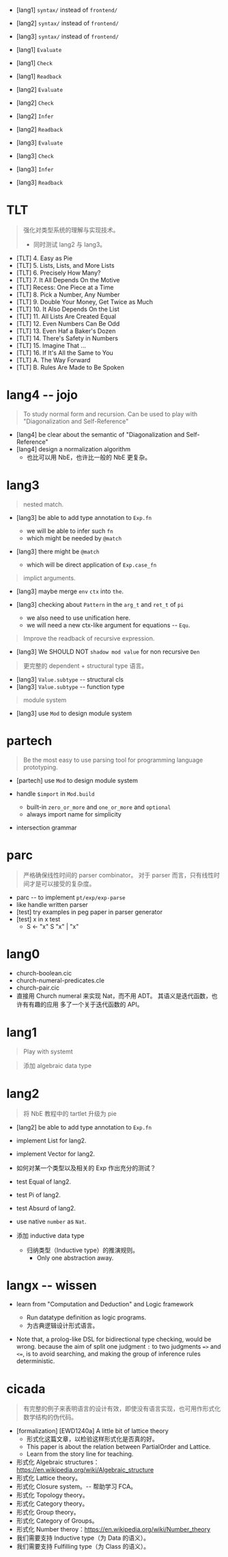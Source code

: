 - [lang1] `syntax/` instead of `frontend/`
- [lang2] `syntax/` instead of `frontend/`
- [lang3] `syntax/` instead of `frontend/`

- [lang1] `Evaluate`
- [lang1] `Check`
- [lang1] `Readback`

- [lang2] `Evaluate`
- [lang2] `Check`
- [lang2] `Infer`
- [lang2] `Readback`

- [lang3] `Evaluate`
- [lang3] `Check`
- [lang3] `Infer`
- [lang3] `Readback`

# TLT

> 强化对类型系统的理解与实现技术。
> - 同时测试 lang2 与 lang3。

- [TLT] 4. Easy as Pie
- [TLT] 5. Lists, Lists, and More Lists
- [TLT] 6. Precisely How Many?
- [TLT] 7. It All Depends On the Motive
- [TLT] Recess: One Piece at a Time
- [TLT] 8. Pick a Number, Any Number
- [TLT] 9. Double Your Money, Get Twice as Much
- [TLT] 10. It Also Depends On the List
- [TLT] 11. All Lists Are Created Equal
- [TLT] 12. Even Numbers Can Be Odd
- [TLT] 13. Even Haf a Baker's Dozen
- [TLT] 14. There's Safety in Numbers
- [TLT] 15. Imagine That ...
- [TLT] 16. If It's All the Same to You
- [TLT] A. The Way Forward
- [TLT] B. Rules Are Made to Be Spoken

# lang4 -- jojo

> To study normal form and recursion.
> Can be used to play with "Diagonalization and Self-Reference"

- [lang4] be clear about the semantic of "Diagonalization and Self-Reference"
- [lang4] design a normalization algorithm
  - 也比可以用 NbE，也许比一般的 NbE 更复杂。

# lang3

> nested match.

- [lang3] be able to add type annotation to `Exp.fn`
  - we will be able to infer such `fn`
  - which might be needed by `@match`

- [lang3] there might be `@match`
  - which will be direct application of `Exp.case_fn`

> implict arguments.

- [lang3] maybe merge `env` `ctx` into `the`.

- [lang3] checking about `Pattern` in the `arg_t` and `ret_t` of `pi`
  - we also need to use unification here.
  - we will need a new ctx-like argument for equations -- `Equ`.

> Improve the readback of recursive expression.

- [lang3] We SHOULD NOT `shadow mod value` for non recursive `Den`

> 更完整的 dependent + structural type 语言。

- [lang3] `Value.subtype` -- structural cls
- [lang3] `Value.subtype` -- function type

> module system

- [lang3] use `Mod` to design module system

# partech

> Be the most easy to use parsing tool for programming language prototyping.

- [partech] use `Mod` to design module system

- handle `$import` in `Mod.build`
  - built-in `zero_or_more` and `one_or_more` and `optional`
  - always import name for simplicity

- intersection grammar

# parc

> 严格确保线性时间的 parser combinator。
> 对于 parser 而言，只有线性时间才是可以接受的复杂度。

- parc -- to implement `pt/exp/exp-parse`
- like handle written parser
- [test] try examples in peg paper in parser generator
- [test] x in x test
  - S <- "x" S "x" | "x"

# lang0

- church-boolean.cic
- church-numeral-predicates.cle
- church-pair.cic
- 直接用 Church numeral 来实现 Nat，而不用 ADT。
  其语义是迭代函数，也许有有趣的应用
  多了一个关于迭代函数的 API。

# lang1

> Play with systemt

> 添加 algebraic data type

# lang2

> 将 NbE 教程中的 tartlet 升级为 pie

- [lang2] be able to add type annotation to `Exp.fn`

- implement List for lang2.
- implement Vector for lang2.

- 如何对某一个类型以及相关的 Exp 作出充分的测试？

- test Equal of lang2.
- test Pi of lang2.
- test Absurd of lang2.

- use native `number` as `Nat`.

- 添加 inductive data type
  - 归纳类型（Inductive type）的推演规则。
    - Only one abstraction away.

# langx -- wissen

- learn from "Computation and Deduction" and Logic framework
  - Run datatype definition as logic programs.
  - 为古典逻辑设计形式语言。

- Note that, a prolog-like DSL for bidirectional type checking, would be wrong.
  because the aim of split one judgment `:` to two judgments `=>` and `<=`,
  is to avoid searching, and making the group of inference rules deterministic.

# cicada

> 有完整的例子来表明语言的设计有效，即使没有语言实现，也可用作形式化数学结构的伪代码。

- [formalization] [EWD1240a] A little bit of lattice theory
  - 形式化这篇文章，以检验这样形式化是否真的好。
  - This paper is about the relation between PartialOrder and Lattice.
  - Learn from the story line for teaching.
- 形式化 Algebraic structures：https://en.wikipedia.org/wiki/Algebraic_structure
- 形式化 Lattice theory。
- 形式化 Closure system。-- 帮助学习 FCA。
- 形式化 Topology theory。
- 形式化 Category theory。
- 形式化 Group theory。
- 形式化 Category of Groups。
- 形式化 Number theroy：https://en.wikipedia.org/wiki/Number_theory
- 我们需要支持 Inductive type（为 Data 的语义）。
- 我们需要支持 Fulfilling type（为 Class 的语义）。
